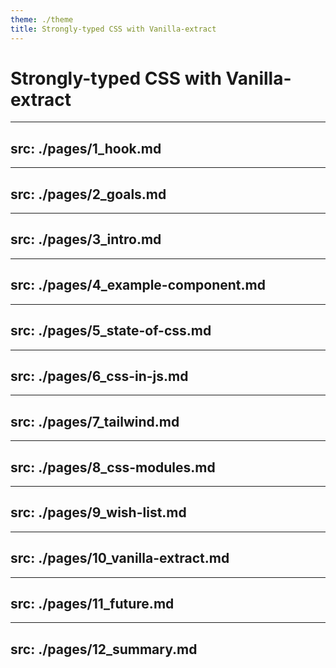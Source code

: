 ```yaml
---
theme: ./theme
title: Strongly-typed CSS with Vanilla-extract
---
```


# Strongly-typed CSS with Vanilla-extract

<!--
Welcome to Strongly-typed CSS with Vanilla-extract.

This is a talk about CSS, but I actually want to start out by talking about JavaScript.
-->

---
src: ./pages/1_hook.md
---

---
src: ./pages/2_goals.md
---

---
src: ./pages/3_intro.md
---

---
src: ./pages/4_example-component.md
---

---
src: ./pages/5_state-of-css.md
---

---
src: ./pages/6_css-in-js.md
---

---
src: ./pages/7_tailwind.md
---

---
src: ./pages/8_css-modules.md
---

---
src: ./pages/9_wish-list.md
---

---
src: ./pages/10_vanilla-extract.md
---

---
src: ./pages/11_future.md
---

---
src: ./pages/12_summary.md
---
